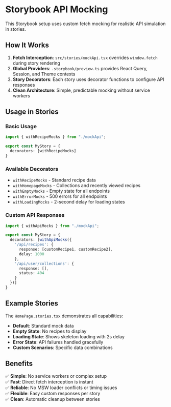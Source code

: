 # Storybook API Mocking

This Storybook setup uses custom fetch mocking for realistic API simulation in stories.

## How It Works

1. **Fetch Interception**: `src/stories/mockApi.tsx` overrides `window.fetch` during story rendering
2. **Global Providers**: `.storybook/preview.ts` provides React Query, Session, and Theme contexts
3. **Story Decorators**: Each story uses decorator functions to configure API responses
4. **Clean Architecture**: Simple, predictable mocking without service workers

## Usage in Stories

### Basic Usage
```typescript
import { withRecipeMocks } from "./mockApi";

export const MyStory = {
  decorators: [withRecipeMocks]
}
```

### Available Decorators

- `withRecipeMocks` - Standard recipe data
- `withHomepageMocks` - Collections and recently viewed recipes  
- `withEmptyMocks` - Empty state for all endpoints
- `withErrorMocks` - 500 errors for all endpoints
- `withLoadingMocks` - 2-second delay for loading states

### Custom API Responses
```typescript
import { withApiMocks } from "./mockApi";

export const MyStory = {
  decorators: [withApiMocks({
    '/api/recipes': {
      response: [customRecipe1, customRecipe2],
      delay: 1000
    },
    '/api/user/collections': {
      response: [],
      status: 404
    }
  })]
}
```

## Example Stories

The `HomePage.stories.tsx` demonstrates all capabilities:
- **Default**: Standard mock data
- **Empty State**: No recipes to display
- **Loading State**: Shows skeleton loading with 2s delay
- **Error State**: API failures handled gracefully
- **Custom Scenarios**: Specific data combinations

## Benefits

✅ **Simple**: No service workers or complex setup  
✅ **Fast**: Direct fetch interception is instant  
✅ **Reliable**: No MSW loader conflicts or timing issues  
✅ **Flexible**: Easy custom responses per story  
✅ **Clean**: Automatic cleanup between stories